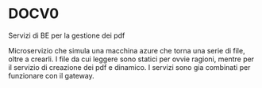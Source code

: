 # DOCV0
Servizi di BE per la gestione dei pdf

Microservizio che simula una macchina azure che torna una serie di file, oltre a crearli.
I file da cui leggere sono statici per ovvie ragioni, mentre per il servizio di creazione dei pdf e dinamico.
I servizi sono gia combinati per funzionare con il gateway.
